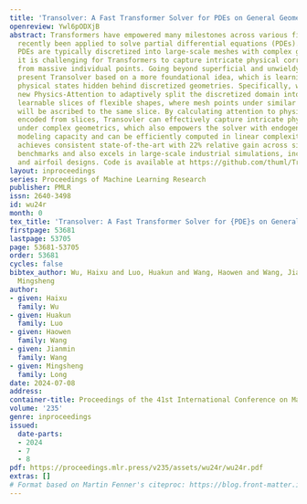 ```yaml
---
title: 'Transolver: A Fast Transformer Solver for PDEs on General Geometries'
openreview: Ywl6pODXjB
abstract: Transformers have empowered many milestones across various fields and have
  recently been applied to solve partial differential equations (PDEs). However, since
  PDEs are typically discretized into large-scale meshes with complex geometries,
  it is challenging for Transformers to capture intricate physical correlations directly
  from massive individual points. Going beyond superficial and unwieldy meshes, we
  present Transolver based on a more foundational idea, which is learning intrinsic
  physical states hidden behind discretized geometries. Specifically, we propose a
  new Physics-Attention to adaptively split the discretized domain into a series of
  learnable slices of flexible shapes, where mesh points under similar physical states
  will be ascribed to the same slice. By calculating attention to physics-aware tokens
  encoded from slices, Transovler can effectively capture intricate physical correlations
  under complex geometrics, which also empowers the solver with endogenetic geometry-general
  modeling capacity and can be efficiently computed in linear complexity. Transolver
  achieves consistent state-of-the-art with 22% relative gain across six standard
  benchmarks and also excels in large-scale industrial simulations, including car
  and airfoil designs. Code is available at https://github.com/thuml/Transolver.
layout: inproceedings
series: Proceedings of Machine Learning Research
publisher: PMLR
issn: 2640-3498
id: wu24r
month: 0
tex_title: 'Transolver: A Fast Transformer Solver for {PDE}s on General Geometries'
firstpage: 53681
lastpage: 53705
page: 53681-53705
order: 53681
cycles: false
bibtex_author: Wu, Haixu and Luo, Huakun and Wang, Haowen and Wang, Jianmin and Long,
  Mingsheng
author:
- given: Haixu
  family: Wu
- given: Huakun
  family: Luo
- given: Haowen
  family: Wang
- given: Jianmin
  family: Wang
- given: Mingsheng
  family: Long
date: 2024-07-08
address:
container-title: Proceedings of the 41st International Conference on Machine Learning
volume: '235'
genre: inproceedings
issued:
  date-parts:
  - 2024
  - 7
  - 8
pdf: https://proceedings.mlr.press/v235/assets/wu24r/wu24r.pdf
extras: []
# Format based on Martin Fenner's citeproc: https://blog.front-matter.io/posts/citeproc-yaml-for-bibliographies/
---
```

